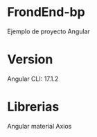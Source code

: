 # FrondEnd-bp
Ejemplo de proyecto Angular 
# Version
Angular CLI: 17.1.2

# Librerias
Angular material
Axios
